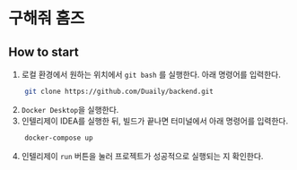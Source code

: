 # 구해줘 홈즈

## How to start
1. 로컬 환경에서 원하는 위치에서 `git bash` 를 실행한다. 아래 명령어를 입력한다.

```` bash
    git clone https://github.com/Duaily/backend.git
````

2. `Docker Desktop`을 실행한다. <br/>
3. 인텔리제이 IDEA를 실행한 뒤, 빌드가 끝나면 터미널에서 아래 명령어를 입력한다.

```` bash 
    docker-compose up
````
4. 인텔리제이 `run` 버튼을 눌러 프로젝트가 성공적으로 실행되는 지 확인한다.
